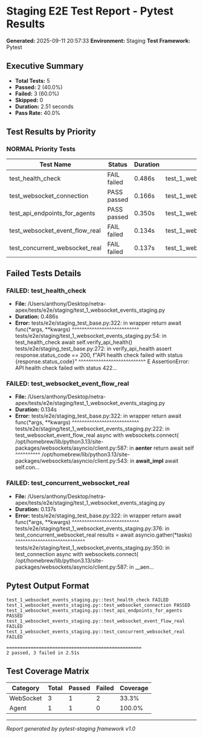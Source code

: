 # Staging E2E Test Report - Pytest Results

**Generated:** 2025-09-11 20:57:33
**Environment:** Staging
**Test Framework:** Pytest

## Executive Summary

- **Total Tests:** 5
- **Passed:** 2 (40.0%)
- **Failed:** 3 (60.0%)
- **Skipped:** 0
- **Duration:** 2.51 seconds
- **Pass Rate:** 40.0%

## Test Results by Priority

### NORMAL Priority Tests

| Test Name | Status | Duration | File |
|-----------|--------|----------|------|
| test_health_check | FAIL failed | 0.486s | test_1_websocket_events_staging.py |
| test_websocket_connection | PASS passed | 0.166s | test_1_websocket_events_staging.py |
| test_api_endpoints_for_agents | PASS passed | 0.350s | test_1_websocket_events_staging.py |
| test_websocket_event_flow_real | FAIL failed | 0.134s | test_1_websocket_events_staging.py |
| test_concurrent_websocket_real | FAIL failed | 0.137s | test_1_websocket_events_staging.py |

## Failed Tests Details

### FAILED: test_health_check
- **File:** /Users/anthony/Desktop/netra-apex/tests/e2e/staging/test_1_websocket_events_staging.py
- **Duration:** 0.486s
- **Error:** tests/e2e/staging_test_base.py:322: in wrapper
    return await func(*args, **kwargs)
           ^^^^^^^^^^^^^^^^^^^^^^^^^^^
tests/e2e/staging/test_1_websocket_events_staging.py:54: in test_health_check
    await self.verify_api_health()
tests/e2e/staging_test_base.py:272: in verify_api_health
    assert response.status_code == 200, f"API health check failed with status {response.status_code}"
           ^^^^^^^^^^^^^^^^^^^^^^^^^^^
E   AssertionError: API health check failed with status 422...

### FAILED: test_websocket_event_flow_real
- **File:** /Users/anthony/Desktop/netra-apex/tests/e2e/staging/test_1_websocket_events_staging.py
- **Duration:** 0.134s
- **Error:** tests/e2e/staging_test_base.py:322: in wrapper
    return await func(*args, **kwargs)
           ^^^^^^^^^^^^^^^^^^^^^^^^^^^
tests/e2e/staging/test_1_websocket_events_staging.py:222: in test_websocket_event_flow_real
    async with websockets.connect(
/opt/homebrew/lib/python3.13/site-packages/websockets/asyncio/client.py:587: in __aenter__
    return await self
           ^^^^^^^^^^
/opt/homebrew/lib/python3.13/site-packages/websockets/asyncio/client.py:543: in __await_impl__
    await self.con...

### FAILED: test_concurrent_websocket_real
- **File:** /Users/anthony/Desktop/netra-apex/tests/e2e/staging/test_1_websocket_events_staging.py
- **Duration:** 0.137s
- **Error:** tests/e2e/staging_test_base.py:322: in wrapper
    return await func(*args, **kwargs)
           ^^^^^^^^^^^^^^^^^^^^^^^^^^^
tests/e2e/staging/test_1_websocket_events_staging.py:376: in test_concurrent_websocket_real
    results = await asyncio.gather(*tasks)
              ^^^^^^^^^^^^^^^^^^^^^^^^^^^^
tests/e2e/staging/test_1_websocket_events_staging.py:350: in test_connection
    async with websockets.connect(
/opt/homebrew/lib/python3.13/site-packages/websockets/asyncio/client.py:587: in __aen...

## Pytest Output Format

```
test_1_websocket_events_staging.py::test_health_check FAILED
test_1_websocket_events_staging.py::test_websocket_connection PASSED
test_1_websocket_events_staging.py::test_api_endpoints_for_agents PASSED
test_1_websocket_events_staging.py::test_websocket_event_flow_real FAILED
test_1_websocket_events_staging.py::test_concurrent_websocket_real FAILED

==================================================
2 passed, 3 failed in 2.51s
```

## Test Coverage Matrix

| Category | Total | Passed | Failed | Coverage |
|----------|-------|--------|--------|----------|
| WebSocket | 3 | 1 | 2 | 33.3% |
| Agent | 1 | 1 | 0 | 100.0% |

---
*Report generated by pytest-staging framework v1.0*
